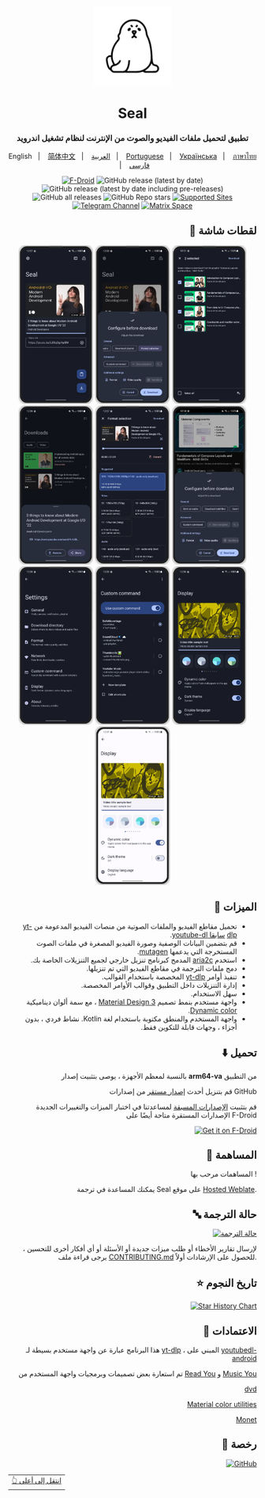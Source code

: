 <div align="center">
	
<img width="" src="fastlane/metadata/android/en-US/images/icon.png"  width=160 height=160  align="center">

# Seal

### تطبيق لتحميل ملفات الفيديو والصوت من الإنترنت لنظام تشغيل اندرويد


English
&nbsp;&nbsp;| &nbsp;&nbsp;
<a href="https://github.com/JunkFood02/Seal/blob/main/README-zh.md">简体中文</a>
&nbsp;&nbsp;| &nbsp;&nbsp;
<a href="https://github.com/JunkFood02/Seal/blob/main/README-ar.md">العربية</a>
&nbsp;&nbsp;| &nbsp;&nbsp;
<a href="https://github.com/JunkFood02/Seal/blob/main/README-pt.md">Portuguese</a>
&nbsp;&nbsp;| &nbsp;&nbsp;
<a href="https://github.com/JunkFood02/Seal/blob/main/README-ua.md">Українська</a>
&nbsp;&nbsp;| &nbsp;&nbsp;
<a href="https://github.com/JunkFood02/Seal/blob/main/README-th.md">ภาษาไทย</a>
&nbsp;&nbsp;| &nbsp;&nbsp;
<a href="https://github.com/JunkFood02/Seal/blob/main/README-fa.md">فارسی</a>


[![F-Droid](https://img.shields.io/f-droid/v/com.junkfood.seal?color=brightgreen&label=F-Droid&logo=fdroid&logoColor=informational)](https://f-droid.org/en/packages/com.junkfood.seal)
![GitHub release (latest by date)](https://img.shields.io/github/v/release/JunkFood02/Seal?color=black&label=Stable&logo=github)
![GitHub release (latest by date including pre-releases)](https://img.shields.io/github/v/release/JunkFood02/Seal?include_prereleases&label=Preview&logo=Github)
![GitHub all releases](https://img.shields.io/github/downloads/JunkFood02/Seal/total?label=Downloads&logo=github)
![GitHub Repo stars](https://img.shields.io/github/stars/JunkFood02/Seal?color=informational&label=Stars)
[![Supported Sites](https://img.shields.io/badge/Supported-Sites-9cf.svg?style=flat)](https://github.com/yt-dlp/yt-dlp/blob/master/supportedsites.md)
[![Telegram Channel](https://img.shields.io/badge/Telegram-Seal-blue?style=flat&logo=telegram)](https://t.me/seal_app)
[![Matrix Space](https://img.shields.io/badge/Matrix-Seal-Black?style=flat&color=black&logo=matrix)](https://matrix.to/#/#seal-space:matrix.org)

</a>

<div align="right">

## 📱 لقطات شاشة

<div align="center">
<div>
<img src="fastlane/metadata/android/en-US/images/phoneScreenshots/01.png" width="30%" />
<img src="fastlane/metadata/android/en-US/images/phoneScreenshots/02.png" width="30%" />
<img src="fastlane/metadata/android/en-US/images/phoneScreenshots/03.png" width="30%" />
<img src="fastlane/metadata/android/en-US/images/phoneScreenshots/04.png" width="30%" />
<img src="fastlane/metadata/android/en-US/images/phoneScreenshots/05.png" width="30%" />
<img src="fastlane/metadata/android/en-US/images/phoneScreenshots/06.png" width="30%" />
<img src="fastlane/metadata/android/en-US/images/phoneScreenshots/07.png" width="30%" />
<img src="fastlane/metadata/android/en-US/images/phoneScreenshots/08.png" width="30%" />
<img src="fastlane/metadata/android/en-US/images/phoneScreenshots/09.png" width="30%" />
<img src="fastlane/metadata/android/en-US/images/phoneScreenshots/10.png" width="30%" />
</div>
</div>

## 📖 الميزات

<div dir="rtl" align="rtl">
	<ul dir=rtl>
		<li>  تحميل مقاطع الفيديو والملفات الصوتية من منصات الفيديو المدعومة من <a href="https://github.com/yt-dlp/yt-dlp">yt-dlp</a> 
			<a href="https://github.com/ytdl-org/youtube-dl">سابقا youtube-dl</a>. </li>
		<li> قم بتضمين البيانات الوصفية وصورة الفيديو المصغرة في ملفات الصوت المستخرجة التي يدعمها <a href="https://github.com/quodlibet/mutagen">mutagen</a>. </li>
		<li> استخدم <a href="https://github.com/aria2/aria2">aria2c</a> المدمج كبرنامج تنزيل خارجي لجميع التنزيلات الخاصة بك. </li>
		<li> دمج ملفات الترجمة في مقاطع الفيديو التي تم تنزيلها. </li>
		<li>  تنفيذ أوامر <a href="https://github.com/yt-dlp/yt-dlp#usage-and-options">yt-dlp</a> المخصصة باستخدام القوالب. </li>
		<li>  إدارة التنزيلات داخل التطبيق وقوالب الأوامر المخصصة. </li>
		<li>  سهل الاستخدام. </li>
		<li>  واجهة مستخدم بنمط تصميم <a href="https://m3.material.io/">Material Design 3</a> ، مع سمة ألوان ديناميكية <a href="https://m3.material.io/foundations/customization">Dynamic color</a>. </li>
		<li> واجهة المستخدم والمنطق مكتوبة باستخدام لغة Kotlin. نشاط فردي ، بدون أجزاء ، وجهات قابلة للتكوين فقط. </li>
	
</div>
		
## ⬇️ تحميل
	
بالنسبة لمعظم الأجهزة ، يوصى بتثبيت إصدار **arm64-va** من التطبيق

   قم بتنزيل أحدث <a href="https://github.com/JunkFood02/Seal/releases/latest">إصدار مستقر</a> من إصدارات GitHub
    
قم بتثبيت <a href="https://github.com/JunkFood02/Seal/releases/">الإصدارات المسبقة</a> لمساعدتنا في اختبار الميزات والتغييرات الجديدة
  الإصدارات المستقرة متاحة أيضًا على F-Droid

[<img src="https://fdroid.gitlab.io/artwork/badge/get-it-on-ar.png"
    alt="Get it on F-Droid"
    height="70">](https://f-droid.org/packages/com.junkfood.seal/)


## 🤝 المساهمة

المساهمات مرحب بها !

يمكنك المساعدة في ترجمة Seal على موقع [Hosted Weblate](https://hosted.weblate.org/projects/seal/).

## 🔤 حالة الترجمة
<p align="right">
<a href="https://hosted.weblate.org/engage/seal/ar/">
<img src="https://hosted.weblate.org/widgets/seal/ar/strings/multi-auto.svg" alt="حالة الترجمة" />
</a>


لإرسال تقارير الأخطاء أو طلب ميزات جديدة أو الأسئلة أو أي أفكار أخرى للتحسين ، يرجى قراءة ملف [CONTRIBUTING.md](https://github.com/JunkFood02/Seal/blob/main/CONTRIBUTING.md) للحصول على الإرشادات أولاً.

## ⭐️ تاريخ النجوم
<p align="right">
<a href="https://star-history.com/#JunkFood02/Seal&Timeline">
<img src="https://api.star-history.com/svg?repos=JunkFood02/Seal&type=Timeline" alt="Star History Chart" />
</a>

## 🧱 الاعتمادات

هذا البرنامج عبارة عن واجهة مستخدم بسيطة لـ [yt-dlp](https://github.com/yt-dlp/yt-dlp) ، المبني على [youtubedl-android](https://github.com/yausername/youtubedl-android)

تم استعارة بعض تصميمات وبرمجيات واجهة المستخدم من [Read You](https://github.com/Ashinch/ReadYou) و [Music You](https://github.com/Kyant0/MusicYou)
<p align="right">
<a href="https://github.com/yausername/dvd">dvd</a>
</p>
<p align="right">
<a href=https://github.com/material-foundation/material-color-utilities>Material color utilities</a>
</p>
<p align="right">
<a href=https://github.com/Kyant0/Monet>Monet</a>
</p>
	
## 📃 رخصة


<p align="right">
<a href="https://github.com/JunkFood02/Seal/blob/main/LICENSE">
<img src="https://img.shields.io/github/license/JunkFood02/Seal?style=for-the-badge" alt="GitHub" />
</a>

<div align="left">
<table><td>
<a href="#start-of-content">👆 انتقل إلى أعلى</a>
</td></table>
</div>
